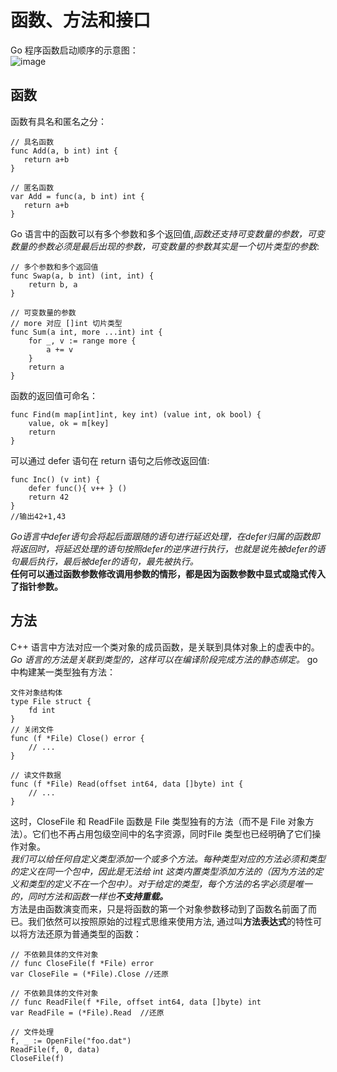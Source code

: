 # 函数、方法和接口 #
 Go 程序函数启动顺序的示意图：  
 ![image](https://user-images.githubusercontent.com/24589721/177110756-912d27c9-923f-4f4e-99dd-02b0bdfc2531.png)
 
 ## 函数 ##
 函数有具名和匿名之分：
 ```
 // 具名函数
func Add(a, b int) int {
	return a+b
}

// 匿名函数
var Add = func(a, b int) int {
	return a+b
}
```
Go 语言中的函数可以有多个参数和多个返回值,*函数还支持可变数量的参数，可变数量的参数必须是最后出现的参数，可变数量的参数其实是一个切片类型的参数*:
```
// 多个参数和多个返回值
func Swap(a, b int) (int, int) {
	return b, a
}

// 可变数量的参数
// more 对应 []int 切片类型
func Sum(a int, more ...int) int {
	for _, v := range more {
		a += v
	}
	return a
}
```
函数的返回值可命名：
```
func Find(m map[int]int, key int) (value int, ok bool) {
	value, ok = m[key]
	return
}
```
可以通过 defer 语句在 return 语句之后修改返回值:
```
func Inc() (v int) {
	defer func(){ v++ } ()
	return 42
}
//输出42+1,43
```
*Go语言中defer语句会将起后面跟随的语句进行延迟处理，在defer归属的函数即将返回时，将延迟处理的语句按照defer的逆序进行执行，也就是说先被defer的语句最后执行，最后被defer的语句，最先被执行。*  
**任何可以通过函数参数修改调用参数的情形，都是因为函数参数中显式或隐式传入了指针参数。**

## 方法 ##
C++ 语言中方法对应一个类对象的成员函数，是关联到具体对象上的虚表中的。*Go 语言的方法是关联到类型的，这样可以在编译阶段完成方法的静态绑定。*
go中构建某一类型独有方法：
```
文件对象结构体
type File struct {
	fd int
}
// 关闭文件
func (f *File) Close() error {
	// ...
}

// 读文件数据
func (f *File) Read(offset int64, data []byte) int {
	// ...
}
```
这时，CloseFile 和 ReadFile 函数是 File 类型独有的方法（而不是 File 对象方法）。它们也不再占用包级空间中的名字资源，同时File 类型也已经明确了它们操作对象。  
*我们可以给任何自定义类型添加一个或多个方法。每种类型对应的方法必须和类型的定义在同一个包中，因此是无法给 int 这类内置类型添加方法的（因为方法的定义和类型的定义不在一个包中）。对于给定的类型，每个方法的名字必须是唯一的，同时方法和函数一样也**不支持重载。***  
方法是由函数演变而来，只是将函数的第一个对象参数移动到了函数名前面了而已。我们依然可以按照原始的过程式思维来使用方法, 通过叫**方法表达式**的特性可以将方法还原为普通类型的函数：
```
// 不依赖具体的文件对象
// func CloseFile(f *File) error
var CloseFile = (*File).Close //还原

// 不依赖具体的文件对象
// func ReadFile(f *File, offset int64, data []byte) int
var ReadFile = (*File).Read  //还原

// 文件处理
f, _ := OpenFile("foo.dat")
ReadFile(f, 0, data)
CloseFile(f)
```
```
